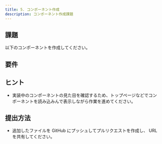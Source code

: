 ```yaml
---
title: 5. コンポーネント作成
description: コンポーネント作成課題
---
```


## 課題

以下のコンポーネントを作成してください。

## 要件

## ヒント

- 実装中のコンポーネントの見た目を確認するため、トップページなどでコンポーネントを読み込みんで表示しながら作業を進めてください。

## 提出方法

- 追加したファイルを GitHub にプッシュしてプルリクエストを作成し、 URL を共有してください。
